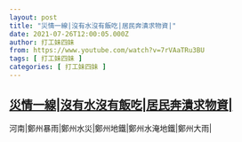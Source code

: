 ```yaml
---
layout: post
title: "災情一線|沒有水沒有飯吃|居民奔潰求物資|"
date: 2021-07-26T12:00:05.000Z
author: 打工妹四妹
from: https://www.youtube.com/watch?v=7rVAaTRu3BU
tags: [ 打工妹四妹 ]
categories: [ 打工妹四妹 ]
---
```

<!--1627300805000-->
[災情一線|沒有水沒有飯吃|居民奔潰求物資|](https://www.youtube.com/watch?v=7rVAaTRu3BU)
------

<div>
河南|鄭州暴雨|鄭州水災|鄭州地鐵|鄭州水淹地鐵|鄭州大雨|
</div>

